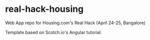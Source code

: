 # real-hack-housing
Web App repo for Housing.com's Real Hack (April 24-25, Bangalore)

Template based on Scotch.io's Angular tutorial.